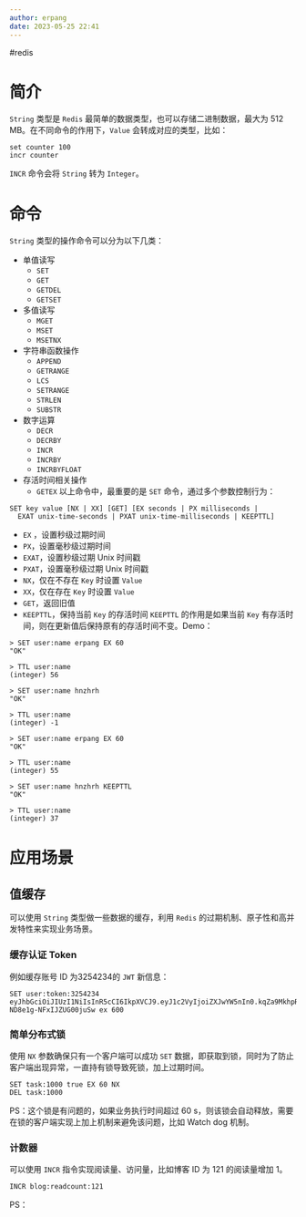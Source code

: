 ```yaml
---
author: erpang
date: 2023-05-25 22:41
---
```

#redis

# 简介
`String` 类型是 `Redis` 最简单的数据类型，也可以存储二进制数据，最大为 512 MB。在不同命令的作用下，`Value` 会转成对应的类型，比如：
```shell
set counter 100
incr counter
```
`INCR` 命令会将 `String` 转为 `Integer`。

# 命令
`String` 类型的操作命令可以分为以下几类：
* 单值读写
	* `SET`
	* `GET`
	* `GETDEL`
	* `GETSET`
* 多值读写
	* `MGET`
	* `MSET`
	* `MSETNX`
* 字符串函数操作
	* `APPEND`
	* `GETRANGE`
	* `LCS`
	* `SETRANGE`
	* `STRLEN`
	* `SUBSTR`
* 数字运算
	* `DECR`
	* `DECRBY`
	* `INCR`
	* `INCRBY`
	* `INCRBYFLOAT`
* 存活时间相关操作
	* `GETEX`
以上命令中，最重要的是 `SET` 命令，通过多个参数控制行为：
```shell
SET key value [NX | XX] [GET] [EX seconds | PX milliseconds |
  EXAT unix-time-seconds | PXAT unix-time-milliseconds | KEEPTTL]
```
* `EX` ，设置秒级过期时间
* `PX`，设置毫秒级过期时间
* `EXAT`，设置秒级过期 Unix 时间戳
* `PXAT`，设置毫秒级过期 Unix 时间戳
* `NX`，仅在不存在 `Key` 时设置 `Value`
* `XX`，仅在存在 `Key` 时设置 `Value`
* `GET`，返回旧值
* `KEEPTTL`，保持当前 `Key` 的存活时间
`KEEPTTL` 的作用是如果当前 `Key` 有存活时间，则在更新值后保持原有的存活时间不变。Demo：
```shell
> SET user:name erpang EX 60
"OK"

> TTL user:name
(integer) 56

> SET user:name hnzhrh
"OK"

> TTL user:name
(integer) -1

> SET user:name erpang EX 60
"OK"

> TTL user:name
(integer) 55

> SET user:name hnzhrh KEEPTTL
"OK"

> TTL user:name
(integer) 37

```
# 应用场景
## 值缓存
可以使用 `String` 类型做一些数据的缓存，利用 `Redis` 的过期机制、原子性和高并发特性来实现业务场景。
### 缓存认证 Token
例如缓存账号 ID 为3254234的 `JWT` 新信息：
```shell
SET user:token:3254234 eyJhbGciOiJIUzI1NiIsInR5cCI6IkpXVCJ9.eyJ1c2VyIjoiZXJwYW5nIn0.kqZa9MkhpRYtZJA9NSkHn-ND8e1g-NFxIJZUG00juSw ex 600
```

### 简单分布式锁
使用 `NX` 参数确保只有一个客户端可以成功 `SET` 数据，即获取到锁，同时为了防止客户端出现异常，一直持有锁导致死锁，加上过期时间。
```shell
SET task:1000 true EX 60 NX
DEL task:1000
```
PS：这个锁是有问题的，如果业务执行时间超过 60 s，则该锁会自动释放，需要在锁的客户端实现上加上机制来避免该问题，比如 Watch dog 机制。
### 计数器
可以使用 `INCR` 指令实现阅读量、访问量，比如博客 ID 为 121 的阅读量增加 1。
```shell
INCR blog:readcount:121
```
PS：
